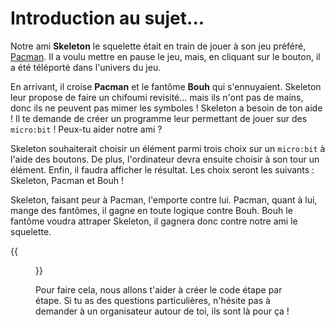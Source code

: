 # Introduction au sujet...

Notre ami **Skeleton** le squelette était en train de jouer à son jeu préféré,
[Pacman](https://fr.wikipedia.org/wiki/Pac-Man). Il a voulu mettre en pause
le jeu, mais, en cliquant sur le bouton, il a été téléporté dans l'univers du jeu.

En arrivant, il croise **Pacman** et le fantôme **Bouh** qui s'ennuyaient. Skeleton
leur propose de faire un chifoumi revisité... mais ils n'ont pas de mains,
donc ils ne peuvent pas mimer les symboles ! Skeleton a besoin de ton aide !
Il te demande de créer un programme leur permettant de jouer sur des `micro:bit` !
Peux-tu aider notre ami ?

Skeleton souhaiterait choisir un élément parmi trois choix sur un
`micro:bit` à l'aide des boutons. De plus, l'ordinateur devra ensuite choisir
à son tour un élément. Enfin, il faudra afficher le résultat. Les choix
seront les suivants : Skeleton, Pacman et Bouh !

Skeleton, faisant peur à Pacman, l'emporte contre lui. Pacman, quant à lui,
mange des fantômes, il gagne en toute logique contre Bouh. Bouh le fantôme voudra attraper
Skeleton, il gagnera donc contre notre ami le squelette.

{{<figure src="resources/images/all3.png" height=80% width=100% alt="Images des personnages sur micro:bit">}}

Pour faire cela, nous allons t'aider à créer le code étape par étape.
Si tu as des questions particulières, n'hésite pas à demander à un
organisateur autour de toi, ils sont là pour ça !
